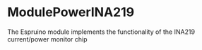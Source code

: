 # ModulePowerINA219
The Espruino module implements the functionality of the INA219 current/power monitor chip
